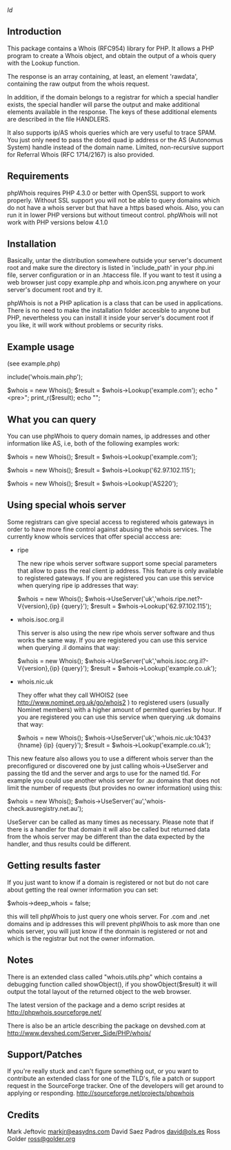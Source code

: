 
$Id$

Introduction
------------

This package contains a Whois (RFC954) library for PHP. It allows
a PHP program to create a Whois object, and obtain the output of
a whois query with the Lookup function.

The response is an array containing, at least, an element 'rawdata',
containing the raw output from the whois request.

In addition, if the domain belongs to a registrar for which a special
handler exists, the special handler will parse the output and make
additional elements available in the response. The keys of these
additional elements are described in the file HANDLERS.

It also supports ip/AS whois queries which are very useful to trace
SPAM. You just only need to pass the doted quad ip address or the
AS (Autonomus System) handle instead of the domain name. Limited,
non-recursive support for Referral Whois (RFC 1714/2167) is also
provided.

Requirements
------------

phpWhois requires PHP 4.3.0 or better with OpenSSL support to
work properly. Without SSL support you will not be able to
query domains which do not have a whois server but that have
a https based whois. Also, you can run it in lower PHP versions
but without timeout control. phpWhois will not work with PHP
versions below 4.1.0

Installation
------------

Basically, untar the distribution somewhere outside your server's
document root and make sure the directory is listed in 'include_path'
in your php.ini file, server configuration or in an .htaccess file.
If you want to test it using a web browser just copy example.php and
whois.icon.png anywhere on your server's document root and try it.

phpWhois is not a PHP aplication is a class that can be used in
applications. There is no need to make the installation folder
accesible to anyone but PHP, nevertheless you can install it inside
your server's document root if you like, it will work without
problems or security risks.

Example usage
-------------

(see example.php)

include('whois.main.php');

$whois = new Whois();
$result = $whois->Lookup('example.com');
echo "<pre>";
print_r($result);
echo "</pre>";

What you can query
------------------

You can use phpWhois to query domain names, ip addresses and
other information like AS, i.e, both of the following examples
work:

$whois = new Whois();
$result = $whois->Lookup('example.com');

$whois = new Whois();
$result = $whois->Lookup('62.97.102.115');

$whois = new Whois();
$result = $whois->Lookup('AS220');

Using special whois server
--------------------------

Some registrars can give special access to registered whois gateways
in order to have more fine control against abusing the whois services.
The currently know whois services that offer special acccess are:

- ripe

  The new ripe whois server software support some special parameters
  that allow to pass the real client ip address. This feature is only
  available to registered gateways. If you are registered you can use
  this service when querying ripe ip addresses that way:
  
  $whois = new Whois();
  $whois->UseServer('uk','whois.ripe.net?-V{version},{ip} {query}');
  $result = $whois->Lookup('62.97.102.115');

- whois.isoc.org.il

  This server is also using the new ripe whois server software and
  thus works the same way. If you are registered you can use this service
  when querying .il domains that way:

  $whois = new Whois();
  $whois->UseServer('uk','whois.isoc.org.il?-V{version},{ip} {query}');
  $result = $whois->Lookup('example.co.uk');

- whois.nic.uk

  They offer what they call WHOIS2 (see http://www.nominet.org.uk/go/whois2 )
  to registered users (usually Nominet members) with a higher amount of
  permited queries by hour. If you are registered you can use this service
  when querying .uk domains that way:

  $whois = new Whois();
  $whois->UseServer('uk','whois.nic.uk:1043?{hname} {ip} {query}');
  $result = $whois->Lookup('example.co.uk');

This new feature also allows you to use a different whois server than
the preconfigured or discovered one by just calling whois->UseServer
and passing the tld and the server and args to use for the named tld.
For example you could use another whois server for .au domains that
does not limit the number of requests (but provides no owner 
information) using this:

  $whois = new Whois();
  $whois->UseServer('au','whois-check.ausregistry.net.au');

UseServer can be called as many times as necessary. Please note that
if there is a handler for that domain it will also be called but
returned data from the whois server may be different than the data
expected by the handler, and thus results could be different.

Getting results faster
----------------------

If you just want to know if a domain is registered or not but do not
care about getting the real owner information you can set:

$whois->deep_whois = false;

this will tell phpWhois to just query one whois server. For .com and
.net domains and ip addresses this will prevent phpWhois to ask more
than one whois server, you will just know if the donmain is registered
or not and which is the registrar but not the owner information.

Notes 
-----

There is an extended class called "whois.utils.php" which contains a
debugging function called showObject(), if you showObject($result)
it will output the total layout of the returned object to the 
web browser.

The latest version of the package and a demo script resides at 
<http://phpwhois.sourceforge.net/>

There is also be an article describing the package on devshed.com
at <http://www.devshed.com/Server_Side/PHP/whois/>


Support/Patches
---------------

If you're really stuck and can't figure something out, or you want
to contribute an extended class for one of the TLD's, file a patch
or support request in the SourceForge tracker. One of the developers
will get around to applying or responding.
<http://sourceforge.net/projects/phpwhois>


Credits
-------

Mark Jeftovic <markjr@easydns.com>
David Saez Padros <david@ols.es>
Ross Golder <ross@golder.org>
